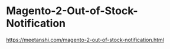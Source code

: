 # Magento-2-Out-of-Stock-Notification
https://meetanshi.com/magento-2-out-of-stock-notification.html
